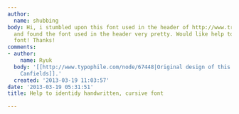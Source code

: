 ```yaml
---
author:
  name: shubbing
body: Hi, i stumbled upon this font used in the header of http://www.trinketsinbloom.com/
  and found the font used in the header very pretty. Would like help to identify this
  font! Thanks!
comments:
- author:
    name: Ryuk
  body: '[[http://www.typophile.com/node/67448|Original design of this font]] is [[http://www.myfonts.com/fonts/sudtipos/mr-canfields|Mr
    Canfields]].'
  created: '2013-03-19 11:03:57'
date: '2013-03-19 05:31:51'
title: Help to identidy handwritten, cursive font

---
```

